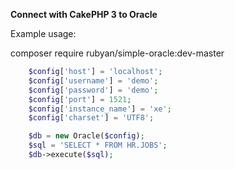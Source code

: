 <b>Connect with CakePHP 3 to Oracle</b>

Example usage:

composer require rubyan/simple-oracle:dev-master

```php
    $config['host'] = 'localhost';
    $config['username'] = 'demo';
    $config['password'] = 'demo';
    $config['port'] = 1521;
    $config['instance_name'] = 'xe';
    $config['charset'] = 'UTF8';

    $db = new Oracle($config);   
    $sql = 'SELECT * FROM HR.JOBS';
    $db->execute($sql);
```